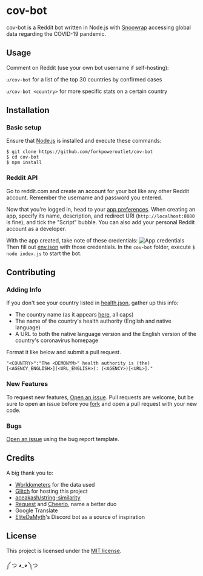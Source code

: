 # cov-bot
cov-bot is a Reddit bot written in Node.js with [Snoowrap](https://github.com/not-an-aardvark/snoowrap) accessing global data regarding the COVID-19 pandemic.

## Usage
Comment on Reddit (use your own bot username if self-hosting):

`u/cov-bot` for a list of the top 30 countries by confirmed cases

`u/cov-bot <country>` for more specific stats on a certain country

## Installation
### Basic setup
Ensure that [Node.js](https://nodejs.org) is installed and execute these commands:
```
$ git clone https://github.com/forkpoweroutlet/cov-bot
$ cd cov-bot
$ npm install
```

### Reddit API
Go to reddit.com and create an account for your bot like any other Reddit account. Remember the username and password you entered.

Now that you're logged in, head to your [app preferences](https://ssl.reddit.com/prefs/apps/). When creating an app, specify its name, description, and redirect URI (`http://localhost:8080` is fine), and tick the "Script" bubble. You can also add your personal Reddit account as a developer.

With the app created, take note of these credentials: ![App credentials](https://camo.githubusercontent.com/d85ccba28045ea28ca305e8825a90a2912fdbbe1/68747470733a2f2f692e696d6775722e636f6d2f515938787950432e706e67)
Then fill out [env.json](https://github.com/forkpoweroutlet/cov-bot/blob/master/env.json) with those credentials.
In the `cov-bot` folder, execute `$ node index.js` to start the bot.

## Contributing
### Adding Info
If you don't see your country listed in [health.json](https://github.com/forkpoweroutlet/cov-bot/blob/master/json/health.json), gather up this info:
- The country name (as it appears [here](https://worldometers.info/coronavirus), all caps)
- The name of the country's health authority (English and native language)
- A URL to both the native language version and the English version of the country's coronavirus homepage

Format it like below and submit a pull request.
```
"<COUNTRY>":"The <DEMONYM>" health authority is (the) [<AGENCY_ENGLISH>](<URL_ENGLISH>): (<AGENCY>)[<URL>]."
```
### New Features
To request new features, [Open an issue](https://github.com/forkpoweroutlet/cov-bot/issues/new?labels=enhancement&template=feature_request.md). Pull requests are welcome, but be sure to open an issue before you [fork](https://github.com/forkpoweroutlet/cov-bot/fork) and open a pull request with your new code.

### Bugs
[Open an issue](https://github.com/forkpoweroutlet/cov-bot/issues/new?labels=bug&template=bug_report.md) using the bug report template.


## Credits
A big thank you to:
- [Worldometers](https://worldometers.info/coronavirus) for the data used
- [Glitch](https://glitch.com) for hosting this project
- [aceakash/string-similarity](https://github.com/aceakash/string-similarity)
- [Request](https://github.com/request/request) and [Cheerio](https://github.com/cheeriojs/cheerio), name a better duo
- Google Translate
- [EliteDaMyth](https://github.com/EliteDaMyth)'s Discord bot as a source of inspiration

## License
This project is licensed under the [MIT license](https://choosealicense.com/licenses/mit/).

༼ つ ◕_◕ ༽つ
